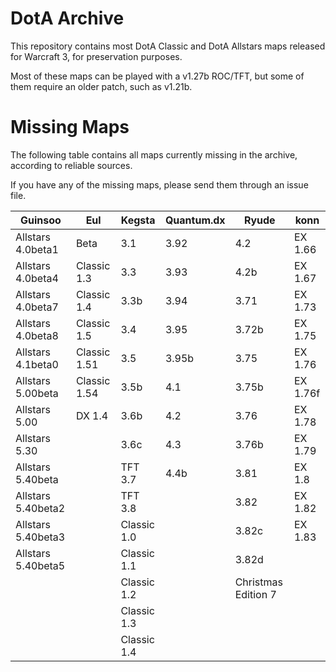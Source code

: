 # DotA Archive

This repository contains most DotA Classic and DotA Allstars maps released for Warcraft 3, for preservation purposes.

Most of these maps can be played with a v1.27b ROC/TFT, but some of them require an older patch, such as v1.21b.

# Missing Maps

The following table contains all maps currently missing in the archive, according to reliable sources.

If you have any of the missing maps, please send them through an issue file.

| Guinsoo | Eul | Kegsta | Quantum.dx | Ryude | konn |
| -------- | -------- | -------- | -------- | -------- | -------- |
| Allstars 4.0beta1 | Beta | 3.1 | 3.92 | 4.2 | EX 1.66 |
| Allstars 4.0beta4 | Classic 1.3 | 3.3 | 3.93 | 4.2b | EX 1.67 |
| Allstars 4.0beta7 | Classic 1.4 | 3.3b | 3.94 | 3.71 | EX 1.73 |
| Allstars 4.0beta8 | Classic 1.5 | 3.4 | 3.95 | 3.72b | EX 1.75 |
| Allstars 4.1beta0 | Classic 1.51 | 3.5 | 3.95b | 3.75 | EX 1.76 |
| Allstars 5.00beta | Classic 1.54 | 3.5b | 4.1 | 3.75b | EX 1.76f |
| Allstars 5.00 | DX 1.4 | 3.6b | 4.2 | 3.76 | EX 1.78 |
| Allstars 5.30 |  | 3.6c | 4.3 | 3.76b | EX 1.79 |
| Allstars 5.40beta |  | TFT 3.7 | 4.4b | 3.81 | EX 1.8 |
| Allstars 5.40beta2 |  | TFT 3.8 |  | 3.82 | EX 1.82 |
| Allstars 5.40beta3 |  | Classic 1.0 |  | 3.82c | EX 1.83 |
| Allstars 5.40beta5 |  | Classic 1.1 |  | 3.82d |  |
|  | | Classic 1.2 |  | Christmas Edition 7 |  |
|  | | Classic 1.3 |  |  |  |
|  | | Classic 1.4 |  |  |  |